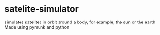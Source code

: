 # satelite-simulator
simulates satelites in orbit around a body, for example, the sun or the earth
Made using pymunk and python

